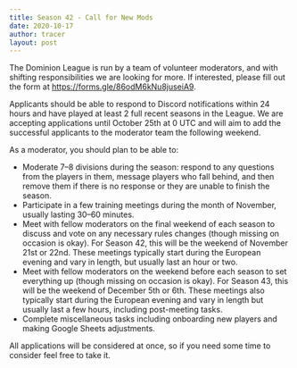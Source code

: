 ```yaml
---
title: Season 42 - Call for New Mods
date: 2020-10-17
author: tracer
layout: post
---
```

The Dominion League is run by a team of volunteer moderators, and with shifting responsibilities we are looking for more. If interested, please fill out the form at <https://forms.gle/86odM6kNu8juseiA9>.

Applicants should be able to respond to Discord notifications within 24 hours and have played at least 2 full recent seasons in the League. We are accepting applications until October 25th at 0 UTC and will aim to add the successful applicants to the moderator team the following weekend.

As a moderator, you should plan to be able to:
- Moderate 7–8 divisions during the season: respond to any questions from the players in them, message players who fall behind, and then remove them if there is no response or they are unable to finish the season.
- Participate in a few training meetings during the month of November, usually lasting 30–60 minutes.
- Meet with fellow moderators on the final weekend of each season to discuss and vote on any necessary rules changes (though missing on occasion is okay). For Season 42, this will be the weekend of November 21st or 22nd. These meetings typically start during the European evening and vary in length, but usually last an hour or two.
- Meet with fellow moderators on the weekend before each season to set everything up (though missing on occasion is okay). For Season 43, this will be the weekend of December 5th or 6th. These meetings also typically start during the European evening and vary in length but usually last a few hours, including post-meeting tasks.
- Complete miscellaneous tasks including onboarding new players and making Google Sheets adjustments.

All applications will be considered at once, so if you need some time to consider feel free to take it.